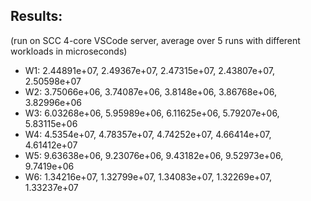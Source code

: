 ## Results:

(run on SCC 4-core VSCode server, average over 5 runs with different workloads in microseconds)

- W1: 2.44891e+07, 2.49367e+07, 2.47315e+07, 2.43807e+07, 2.50598e+07
- W2: 3.75066e+06, 3.74087e+06, 3.8148e+06, 3.86768e+06, 3.82996e+06
- W3: 6.03268e+06, 5.95989e+06, 6.11625e+06, 5.79207e+06, 5.83115e+06
- W4: 4.5354e+07, 4.78357e+07, 4.74252e+07, 4.66414e+07, 4.61412e+07
- W5: 9.63638e+06, 9.23076e+06, 9.43182e+06, 9.52973e+06, 9.7419e+06
- W6: 1.34216e+07, 1.32799e+07, 1.34083e+07, 1.32269e+07, 1.33237e+07